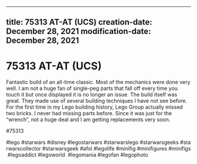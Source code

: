 ----
title: 75313 AT-AT (UCS)
creation-date: December 28, 2021
modification-date: December 28, 2021
----

# 75313 AT-AT (UCS)

Fantastic build of an all-time classic. Most of the mechanics were done very well. I am not a huge fan of single-peg parts that fall off every time you touch it but once displayed it is no longer an issue.
The build itself was great. They made use of several building techniques I have not see before.
For the first time in my Lego building history, Lego Group actually missed two bricks. I never had missing parts before. Since it was just for the “wrench”, not a huge deal and I am getting replacements very soon.

#75313 
 
 

#lego #starwars #disney #legostarwars #starwarslego #starwarsgeeks #starwarscollector #starwarsgeek #afol #legolife #minifig #minifigures #minifigs #legoaddict #legoworld  #legomania #legofan #legophoto 

